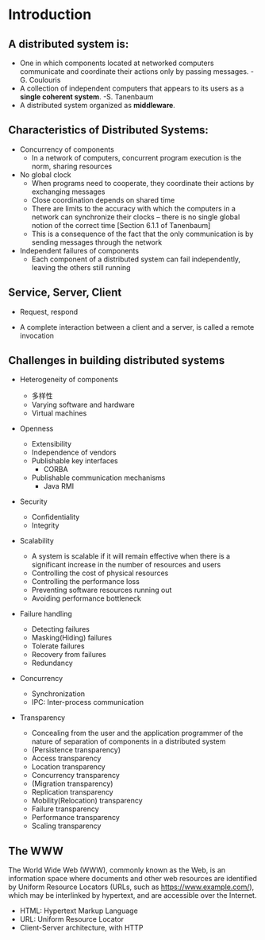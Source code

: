 # Introduction

## A distributed system is: 

- One in which components located at networked computers communicate and coordinate their actions only by passing messages. -G. Coulouris
- A collection of independent computers that appears to its users as a **single coherent system**.  -S. Tanenbaum
- A distributed system organized as **middleware**.

## Characteristics of Distributed Systems: 
- Concurrency of components
  - In a network of computers, concurrent program execution is the norm, sharing resources
- No global clock
  - When programs need to cooperate, they coordinate their actions by exchanging messages 
  - Close coordination depends on shared time 
  - There are limits to the accuracy with which the computers in a network can synchronize their clocks – there is no single global notion of the correct time [Section 6.1.1 of Tanenbaum]
  - This is a consequence of the fact that the only communication is by sending messages through the network 
- Independent failures of components
  - Each component of a distributed system can fail
    independently, leaving the others still running

## Service, Server, Client

- Request, respond

- A complete interaction between a client and a server, is called a remote invocation

## Challenges in building distributed systems
- Heterogeneity of components

  - 多样性
  - Varying software and hardware
  - Virtual machines
- Openness
  - Extensibility
  - Independence of vendors
  - Publishable key interfaces
    - CORBA
  - Publishable communication mechanisms
    - Java RMI
- Security
  - Confidentiality
  - Integrity
- Scalability
  - A system is scalable if it will remain effective when there is a significant increase in the number of resources and users
  - Controlling the cost of physical resources
  - Controlling the performance loss
  - Preventing software resources running out
  - Avoiding performance bottleneck
- Failure handling
  - Detecting failures
  - Masking(Hiding) failures
  - Tolerate failures
  - Recovery from failures
  - Redundancy
- Concurrency
  - Synchronization
  - IPC: Inter-process communication
- Transparency 
  - Concealing from the user and the application programmer of the nature of separation of components in a distributed system
  - (Persistence transparency)
  - Access transparency
  - Location transparency
  - Concurrency transparency
  - (Migration transparency)
  - Replication transparency
  - Mobility(Relocation) transparency
  - Failure transparency
  - Performance transparency
  - Scaling transparency

## The WWW

The World Wide Web (WWW), commonly known as the Web, is an information space where documents and other web resources are identified by Uniform Resource Locators (URLs, such as https://www.example.com/), which may be interlinked by hypertext, and are accessible over the Internet.

- HTML: Hypertext Markup Language
- URL: Uniform Resource Locator
- Client-Server architecture, with HTTP

